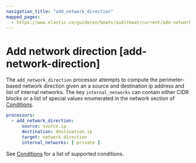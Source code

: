```yaml
---
navigation_title: "add_network_direction"
mapped_pages:
  - https://www.elastic.co/guide/en/beats/auditbeat/current/add-network-direction.html
---
```


# Add network direction [add-network-direction]


The `add_network_direction` processor attempts to compute the perimeter-based network direction given an a source and destination ip address and list of internal networks. The key `internal_networks` can contain either CIDR blocks or a list of special values enumerated in the network section of [Conditions](/reference/auditbeat/defining-processors.md#conditions).

```yaml
processors:
  - add_network_direction:
      source: source.ip
      destination: destination.ip
      target: network.direction
      internal_networks: [ private ]
```

See [Conditions](/reference/auditbeat/defining-processors.md#conditions) for a list of supported conditions.

